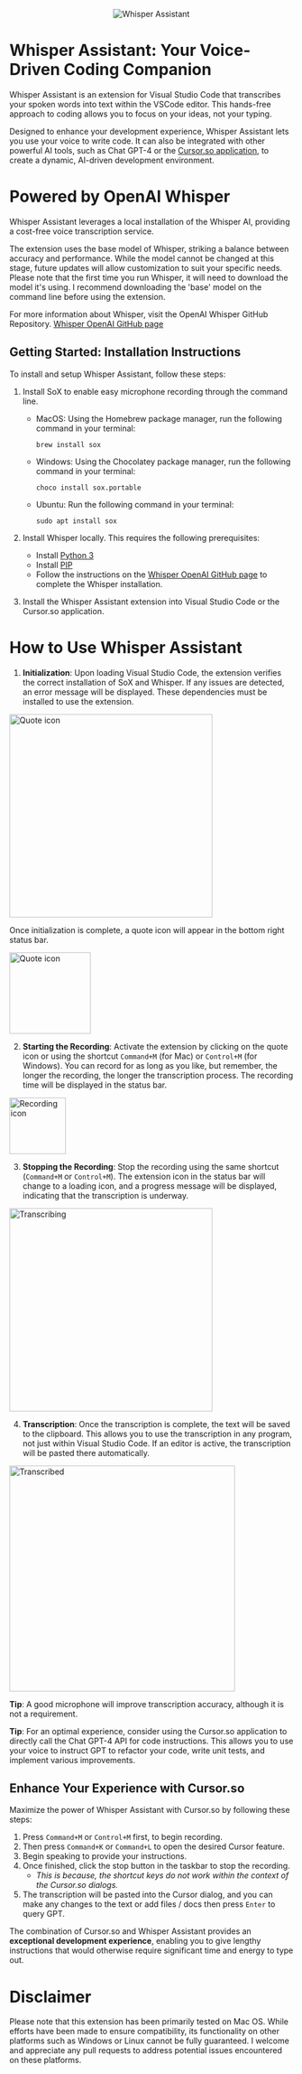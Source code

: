 <p align="center">
  <img src="https://raw.githubusercontent.com/martin-opensky/whisper-assistant-vscode/main/images/whisper-assistant.png" alt="Whisper Assistant">
</p>

# Whisper Assistant: Your Voice-Driven Coding Companion

Whisper Assistant is an extension for Visual Studio Code that transcribes your spoken words into text within the VSCode editor. This hands-free approach to coding allows you to focus on your ideas, not your typing.

Designed to enhance your development experience, Whisper Assistant lets you use your voice to write code. It can also be integrated with other powerful AI tools, such as Chat GPT-4 or the [Cursor.so application](https://www.cursor.so/), to create a dynamic, AI-driven development environment.

# Powered by OpenAI Whisper

Whisper Assistant leverages a local installation of the Whisper AI, providing a cost-free voice transcription service.

The extension uses the base model of Whisper, striking a balance between accuracy and performance. While the model cannot be changed at this stage, future updates will allow customization to suit your specific needs. Please note that the first time you run Whisper, it will need to download the model it's using. I recommend downloading the 'base' model on the command line before using the extension.

For more information about Whisper, visit the OpenAI Whisper GitHub Repository.
[Whisper OpenAI GitHub page](https://github.com/openai/whisper)

## Getting Started: Installation Instructions

To install and setup Whisper Assistant, follow these steps:

1.  Install SoX to enable easy microphone recording through the command line.

    - MacOS: Using the Homebrew package manager, run the following command in your terminal:
      ```
      brew install sox
      ```
    - Windows: Using the Chocolatey package manager, run the following command in your terminal:
      ```
      choco install sox.portable
      ```
    - Ubuntu: Run the following command in your terminal:
      ```
      sudo apt install sox
      ```

2.  Install Whisper locally. This requires the following prerequisites:
    - Install [Python 3](https://www.python.org/downloads/)
    - Install [PIP](https://pip.pypa.io/en/stable/installation/)
    - Follow the instructions on the [Whisper OpenAI GitHub page](https://github.com/openai/whisper) to complete the Whisper installation.
3.  Install the Whisper Assistant extension into Visual Studio Code or the Cursor.so application.

# How to Use Whisper Assistant

1. **Initialization**: Upon loading Visual Studio Code, the extension verifies the correct installation of SoX and Whisper. If any issues are detected, an error message will be displayed. These dependencies must be installed to use the extension.

  <img src="https://raw.githubusercontent.com/martin-opensky/whisper-assistant-vscode/main/images/errors.png" alt="Quote icon" style="width: 360px; height: auto; ">

Once initialization is complete, a quote icon will appear in the bottom right status bar.

  <img src="https://raw.githubusercontent.com/martin-opensky/whisper-assistant-vscode/main/images/quote.png" alt="Quote icon" style="width: 144px; height: auto; ">

2. **Starting the Recording**: Activate the extension by clicking on the quote icon or using the shortcut `Command+M` (for Mac) or `Control+M` (for Windows). You can record for as long as you like, but remember, the longer the recording, the longer the transcription process. The recording time will be displayed in the status bar.

  <img src="https://raw.githubusercontent.com/martin-opensky/whisper-assistant-vscode/main/images/recording.png" alt="Recording icon" style="width: 100px; height: auto;">

3. **Stopping the Recording**: Stop the recording using the same shortcut (`Command+M` or `Control+M`). The extension icon in the status bar will change to a loading icon, and a progress message will be displayed, indicating that the transcription is underway.

  <img src="https://raw.githubusercontent.com/martin-opensky/whisper-assistant-vscode/main/images/transcribing.png" alt="Transcribing" style="width: 360px; height: auto; ">

4. **Transcription**: Once the transcription is complete, the text will be saved to the clipboard. This allows you to use the transcription in any program, not just within Visual Studio Code. If an editor is active, the transcription will be pasted there automatically.

  <img src="https://raw.githubusercontent.com/martin-opensky/whisper-assistant-vscode/main/images/transcribed.png" alt="Transcribed" style="width: 400px; height: auto; ">

**Tip**: A good microphone will improve transcription accuracy, although it is not a requirement.

**Tip**: For an optimal experience, consider using the Cursor.so application to directly call the Chat GPT-4 API for code instructions. This allows you to use your voice to instruct GPT to refactor your code, write unit tests, and implement various improvements.

## Enhance Your Experience with Cursor.so

Maximize the power of Whisper Assistant with Cursor.so by following these steps:

1.  Press `Command+M` or `Control+M` first, to begin recording.
2.  Then press `Command+K` or `Command+L` to open the desired Cursor feature.
3.  Begin speaking to provide your instructions.
4.  Once finished, click the stop button in the taskbar to stop the recording.
    - _This is because, the shortcut keys do not work within the context of the Cursor.so dialogs._
5.  The transcription will be pasted into the Cursor dialog, and you can make any changes to the text or add files / docs then press `Enter` to query GPT.

The combination of Cursor.so and Whisper Assistant provides an **exceptional development experience**, enabling you to give lengthy instructions that would otherwise require significant time and energy to type out.

# Disclaimer

Please note that this extension has been primarily tested on Mac OS. While efforts have been made to ensure compatibility, its functionality on other platforms such as Windows or Linux cannot be fully guaranteed. I welcome and appreciate any pull requests to address potential issues encountered on these platforms.
